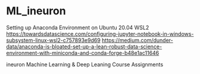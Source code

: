 # ML_ineuron

Setting up Anaconda Environment on Ubuntu 20.04 WSL2
https://towardsdatascience.com/configuring-jupyter-notebook-in-windows-subsystem-linux-wsl2-c757893e9d69
https://medium.com/dunder-data/anaconda-is-bloated-set-up-a-lean-robust-data-science-environment-with-miniconda-and-conda-forge-b48e1ac11646

ineuron Machine Learning &amp; Deep Leaning Course Assignments
